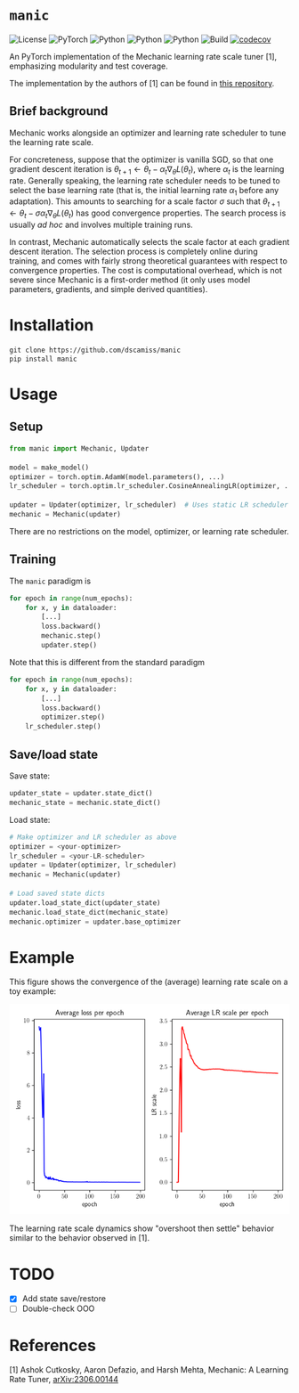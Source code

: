 # `manic`

![License](https://img.shields.io/badge/license-MIT-blue)
![PyTorch](https://img.shields.io/badge/PyTorch-%23EE4C2C.svg?logo=PyTorch&logoColor=white)
![Python](https://img.shields.io/badge/python-3.9-blue.svg)
![Python](https://img.shields.io/badge/python-3.10-blue.svg)
![Python](https://img.shields.io/badge/python-3.11-blue.svg)
![Build](https://github.com/dscamiss/manic/actions/workflows/python-package.yml/badge.svg)
[![codecov](https://codecov.io/gh/dscamiss/manic/graph/badge.svg?token=ZWTBITN49T)](https://codecov.io/gh/dscamiss/manic)

An PyTorch implementation of the Mechanic learning rate scale tuner [1], emphasizing modularity and test 
coverage.

The implementation by the authors of [1] can be found in [this repository](https://github.com/optimizedlearning/mechanic).

## Brief background

Mechanic works alongside an optimizer and learning rate scheduler to tune the learning rate scale.

For concreteness, suppose that the optimizer is vanilla SGD, so that one gradient descent iteration is
$\theta_{t+1} \leftarrow \theta_t - \alpha_t \nabla_\theta L(\theta_t)$, where $\alpha_t$ is the learning rate.  Generally
speaking, the learning rate scheduler needs to be tuned to select the base learning rate (that is, the initial learning rate
$\alpha_1$ before any adaptation).  This amounts to searching for a scale factor $\sigma$ such that 
$\theta_{t+1} \leftarrow \theta_t - \sigma \alpha_t \nabla_\theta L(\theta_t)$ has good convergence 
properties.  The search process is usually *ad hoc* and involves multiple training runs.

In contrast, Mechanic automatically selects the scale factor at each gradient descent iteration.  The selection
process is completely online during training, and comes with fairly strong theoretical guarantees with respect to convergence properties.
The cost is computational overhead, which is not severe since Mechanic is a first-order method 
(it only uses model parameters, gradients, and simple derived quantities).

# Installation

```
git clone https://github.com/dscamiss/manic
pip install manic
```

# Usage

## Setup

```python
from manic import Mechanic, Updater

model = make_model()
optimizer = torch.optim.AdamW(model.parameters(), ...)
lr_scheduler = torch.optim.lr_scheduler.CosineAnnealingLR(optimizer, ...)

updater = Updater(optimizer, lr_scheduler)  # Uses static LR scheduler if `lr_scheduler` is omitted
mechanic = Mechanic(updater)
```

There are no restrictions on the model, optimizer, or learning rate scheduler.

## Training

The `manic` paradigm is

```python
for epoch in range(num_epochs):
    for x, y in dataloader:
        [...]
        loss.backward()
        mechanic.step()
        updater.step()   
```

Note that this is different from the standard paradigm

```python title="Standard method"
for epoch in range(num_epochs):
    for x, y in dataloader:
        [...]
        loss.backward()
        optimizer.step()
    lr_scheduler.step()   
```

## Save/load state

Save state:

```python
updater_state = updater.state_dict()
mechanic_state = mechanic.state_dict()
```

Load state:

```python
# Make optimizer and LR scheduler as above
optimizer = <your-optimizer>
lr_scheduler = <your-LR-scheduler>
updater = Updater(optimizer, lr_scheduler)
mechanic = Mechanic(updater)

# Load saved state dicts
updater.load_state_dict(updater_state)
mechanic.load_state_dict(mechanic_state)
mechanic.optimizer = updater.base_optimizer
```

# Example

This figure shows the convergence of the (average) learning rate scale on a toy example:

![Alt text](src/examples/fully_connected/figures/lr_scale_demo.png)

The learning rate scale dynamics show "overshoot then settle" behavior similar to the behavior observed in [1].

# TODO

- [x] Add state save/restore
- [ ] Double-check OOO

# References

[1] Ashok Cutkosky, Aaron Defazio, and Harsh Mehta, Mechanic: A Learning Rate Tuner, [arXiv:2306.00144](https://arxiv.org/abs/2306.00144)
